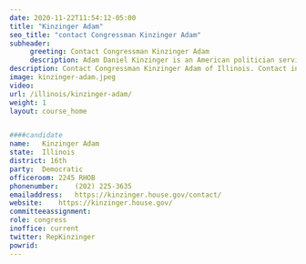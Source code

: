 ```yaml
---
date: 2020-11-22T11:54:12-05:00
title: "Kinzinger Adam"
seo_title: "contact Congressman Kinzinger Adam"
subheader:
     greeting: Contact Congressman Kinzinger Adam 
     description: Adam Daniel Kinzinger is an American politician serving as the U.S. Representative for Illinois's 16th congressional district. He is a member of the Republican Party. He was first elected to Congress in 2010, winning election to represent Illinois's 11th congressional district.
description: Contact Congressman Kinzinger Adam of Illinois. Contact information for Kinzinger Adam includes email address, phone number, and mailing address.
image: kinzinger-adam.jpeg
video: 
url: /illinois/kinzinger-adam/
weight: 1
layout: course_home


####candidate
name:	Kinzinger Adam
state:	Illinois
district: 16th
party:	Democratic
officeroom:	2245 RHOB
phonenumber:	(202) 225-3635
emailaddress:	https://kinzinger.house.gov/contact/
website:	https://kinzinger.house.gov/
committeeassignment: 
role: congress
inoffice: current
twitter: RepKinzinger
powrid: 
---
```


